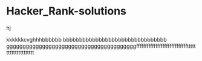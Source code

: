  # Hacker_Rank-solutions
hj

kkkkkkcvghhhbbbbbb
bbbbbbbbbbbbbbbbbbbbbbbbbbbbbbbb
ggggggggggggggggggggggggggggggggggggggggfffffffffffffffffffffffffffffttttttttttttttttttttt
